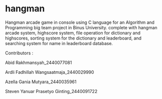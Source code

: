 # hangman

Hangman arcade game in console using C language for an Algorithm and Programming big team project in Binus University. complete with hangman arcade system, highscore system, file operation for dictionary and highscores, sorting system for the dictionary and leaderboard, and searching system for name in leaderboard database. 

Contributors :

Abid Rakhmansyah_2440077081

Ardli Fadhillah Wangsaatmaja_2440029990

Azella Gania Mutyara_2440035961

Steven Yanuar Prasetyo Ginting_2440091722
